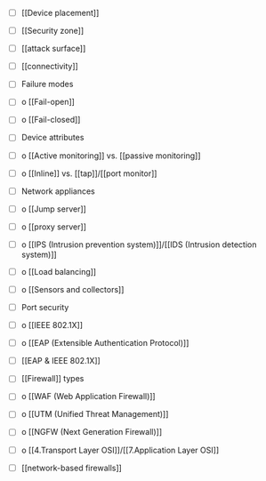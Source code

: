 - [ ] [[Device placement]]
- [ ] [[Security zone]]
- [ ] [[attack surface]]
- [ ] [[connectivity]]

- [ ] Failure modes
- [ ] o [[Fail-open]]
- [ ] o [[Fail-closed]]

- [ ] Device attributes
- [ ] o [[Active monitoring]] vs. [[passive monitoring]]
- [ ] o [[Inline]] vs. [[tap]]/[[port monitor]]

- [ ] Network appliances
- [ ] o [[Jump server]]
- [ ] o [[proxy server]]
- [ ] o [[IPS (Intrusion prevention system)]]/[[IDS (Intrusion detection system)]]
- [ ] o [[Load balancing]]
- [ ] o [[Sensors and collectors]]

- [ ] Port security
- [ ] o [[IEEE 802.1X]]
- [ ] o [[EAP (Extensible Authentication Protocol)]]
- [ ] [[EAP & IEEE 802.1X]]

- [ ] [[Firewall]] types
- [ ] o [[WAF (Web Application Firewall)]]
- [ ] o [[UTM (Unified Threat Management)]]
- [ ] o [[NGFW (Next Generation Firewall)]]
- [ ] o [[4.Transport Layer OSI]]/[[7.Application Layer OSI]]
- [ ] [[network-based firewalls]]